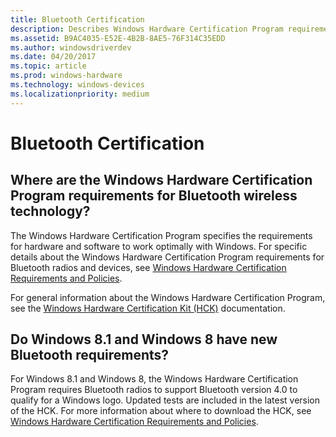 ```yaml
---
title: Bluetooth Certification
description: Describes Windows Hardware Certification Program requirements for Bluetooth radios
ms.assetid: B9AC4035-E52E-4B2B-8AE5-76F314C35EDD
ms.author: windowsdriverdev
ms.date: 04/20/2017
ms.topic: article
ms.prod: windows-hardware
ms.technology: windows-devices
ms.localizationpriority: medium
---
```


# Bluetooth Certification


## <span id="Where_are_the_Windows_Hardware_Certification_Program_requirements_for_Bluetooth_wireless_technology_"></span><span id="where_are_the_windows_hardware_certification_program_requirements_for_bluetooth_wireless_technology_"></span><span id="WHERE_ARE_THE_WINDOWS_HARDWARE_CERTIFICATION_PROGRAM_REQUIREMENTS_FOR_BLUETOOTH_WIRELESS_TECHNOLOGY_"></span>Where are the Windows Hardware Certification Program requirements for Bluetooth wireless technology?


The Windows Hardware Certification Program specifies the requirements for hardware and software to work optimally with Windows. For specific details about the Windows Hardware Certification Program requirements for Bluetooth radios and devices, see [Windows Hardware Certification Requirements and Policies](http://go.microsoft.com/fwlink/p/?linkid=317937).

For general information about the Windows Hardware Certification Program, see the [Windows Hardware Certification Kit (HCK)](https://go.microsoft.com/fwlink/p/?LinkId=733613) documentation.

## <span id="do_windows_8.1_and_windows_8_have_new_bluetooth_requirements_"></span><span id="DO_WINDOWS_8.1_AND_WINDOWS_8_HAVE_NEW_BLUETOOTH_REQUIREMENTS_"></span>Do Windows 8.1 and Windows 8 have new Bluetooth requirements?


For Windows 8.1 and Windows 8, the Windows Hardware Certification Program requires Bluetooth radios to support Bluetooth version 4.0 to qualify for a Windows logo. Updated tests are included in the latest version of the HCK. For more information about where to download the HCK, see [Windows Hardware Certification Requirements and Policies](http://go.microsoft.com/fwlink/p/?linkid=317937).

 

 





